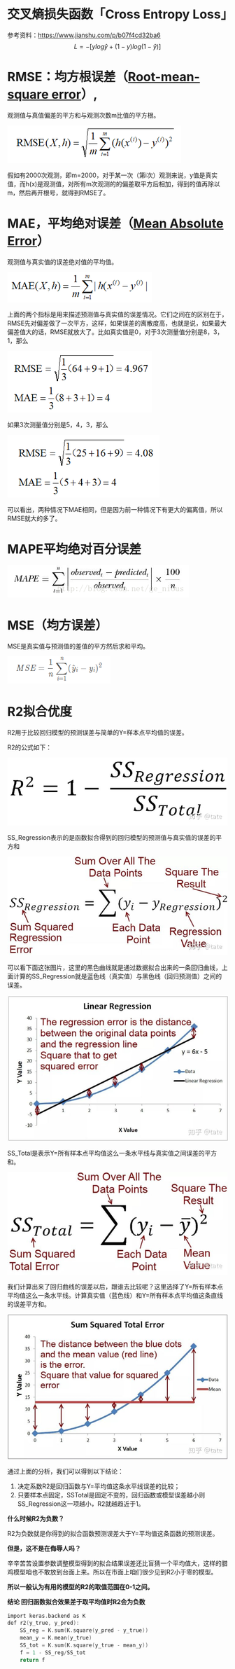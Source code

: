 # 交叉熵损失函数「Cross Entropy Loss」

参考资料：https://www.jianshu.com/p/b07f4cd32ba6
$$L=-[ylog\widehat{y}+(1-y)log(1-\widehat{y})]$$

# RMSE：均方根误差（[Root-mean-square error](https://en.wikipedia.org/wiki/Root-mean-square_deviation)）,

观测值与真值偏差的平方和与观测次数m比值的平方根。

![img](损失函数.assets/f1.png)

假如有2000次观测，即m=2000，对于某一次（第i次）观测来说，y值是真实值，而h(x)是观测值，对所有m次观测的的偏差取平方后相加，得到的值再除以m，然后再开根号，就得到RMSE了。

# MAE，平均绝对误差（[Mean Absolute Error](https://en.wikipedia.org/wiki/Mean_absolute_error)）

观测值与真实值的误差绝对值的平均值。

![img](损失函数.assets/f2.png)

上面的两个指标是用来描述预测值与真实值的误差情况。它们之间在的区别在于，RMSE先对偏差做了一次平方，这样，如果误差的离散度高，也就是说，如果最大偏差值大的话，RMSE就放大了。比如真实值是0，对于3次测量值分别是8，3，1，那么

![img](损失函数.assets/f3.png)

如果3次测量值分别是5，4，3，那么

![img](损失函数.assets/f4.png)

可以看出，两种情况下MAE相同，但是因为前一种情况下有更大的偏离值，所以RMSE就大的多了。

# MAPE平均绝对百分误差

![img](损失函数.assets/20180306161423995)

# MSE（均方误差）

MSE是真实值与预测值的差值的平方然后求和平均。

![img](损失函数.assets/1850580-20200213101106265-123618135.png)

# R2拟合优度

R2用于比较回归模型的预测误差与简单的Y=样本点平均值的误差。

R2的公式如下：

![img](损失函数.assets/v2-eb68e4087a0462d0a59d496a50f8c15f_720w.jpg)

SS_Regression表示的是函数拟合得到的回归模型的预测值与真实值的误差的平方和

![img](损失函数.assets/v2-c34ce0d41ccf6bd83b4ebe7d8c253e46_720w.jpg)

可以看下面这张图片，这里的黑色曲线就是通过数据拟合出来的一条回归曲线，上面计算的SS_Regression就是蓝色线（真实值）与黑色线（回归预测值）之间的误差。

![img](损失函数.assets/v2-bbae4e4627a036622fe511d1aa30dedc_720w.jpg)

SS_Total是表示Y=所有样本点平均值这么一条水平线与真实值之间误差的平方和。

![img](损失函数.assets/v2-b915bc6018529ee195e96efc8e9b33c4_720w.jpg)

我们计算出来了回归曲线的误差以后，跟谁去比较呢？这里选择了Y=所有样本点平均值这么一条水平线。计算真实值（蓝色线）和Y=所有样本点平均值这条直线的误差平方和。

![img](损失函数.assets/v2-bcddcfce70997c1c7ebf3172b8f67d52_720w.jpg)

通过上面的分析，我们可以得到以下结论：

1. 决定系数R2是回归函数与Y=平均值这条水平线误差的比较；
2. 只要样本点固定，SSTotal是固定不变的，回归函数或模型误差越小则SS_Regression这一项越小，R2就越趋近于1。

**什么时候R2为负数？**

R2为负数就是你得到的拟合函数预测误差大于Y=平均值这条函数的预测误差。

**但是，这不是在侮辱人吗？**

辛辛苦苦设置参数调整模型得到的拟合结果误差还比盲猜一个平均值大，这样的腊鸡模型咱也不敢放到台面上来。所以在市面上咱们很少见到R2小于零的模型。

**所以一般认为有用的模型的R2的取值范围在0-1之间。**

**结论 回归函数拟合效果差于取平均值时R2会为负数**

```c
import keras.backend as K
def r2(y_true, y_pred):
    SS_reg = K.sum(K.square(y_pred - y_true))
    mean_y = K.mean(y_true)
    SS_tot = K.sum(K.square(y_true - mean_y))
    f = 1 - SS_reg/SS_tot
    return f
```

